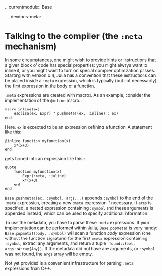 .. currentmodule:: Base

.. _devdocs-meta:

Talking to the compiler (the ``:meta`` mechanism)
=================================================

In some circumstances, one might wish to provide hints or instructions
that a given block of code has special properties: you might always
want to inline it, or you might want to turn on special compiler
optimization passes.  Starting with version 0.4, Julia has a
convention that these instructions can be placed inside a ``:meta``
expression, which is typically (but not necessarily) the first
expression in the body of a function.

``:meta`` expressions are created with macros. As an example, consider
the implementation of the ``@inline`` macro::

    macro inline(ex)
        esc(isa(ex, Expr) ? pushmeta!(ex, :inline) : ex)
    end

Here, ``ex`` is expected to be an expression defining a function.
A statement like this::

    @inline function myfunction(x)
        x*(x+3)
    end

gets turned into an expression like this::

    quote
        function myfunction(x)
            Expr(:meta, :inline)
            x*(x+3)
        end
    end

``Base.pushmeta!(ex, :symbol, args...)`` appends ``:symbol`` to the end of
the ``:meta`` expression, creating a new ``:meta`` expression if
necessary. If ``args`` is specified, a nested expression containing
``:symbol`` and these arguments is appended instead, which can be used
to specify additional information.

To use the metadata, you have to parse these ``:meta`` expressions.
If your implementation can be performed within Julia, ``Base.popmeta!`` is
very handy: ``Base.popmeta!(body, :symbol)`` will scan a function *body*
expression (one without the function signature) for the first ``:meta``
expression containing ``:symbol``, extract any arguments, and return a tuple
``(found::Bool, args::Array{Any})``. If the metadata did not have any
arguments, or ``:symbol`` was not found, the ``args`` array will be empty.

Not yet provided is a convenient infrastructure for parsing ``:meta``
expressions from C++.
